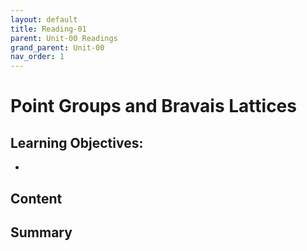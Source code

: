 ```yaml
---
layout: default
title: Reading-01
parent: Unit-00 Readings
grand_parent: Unit-00
nav_order: 1
---
```


# Point Groups and Bravais Lattices

## Learning Objectives:
- 

## Content



## Summary
